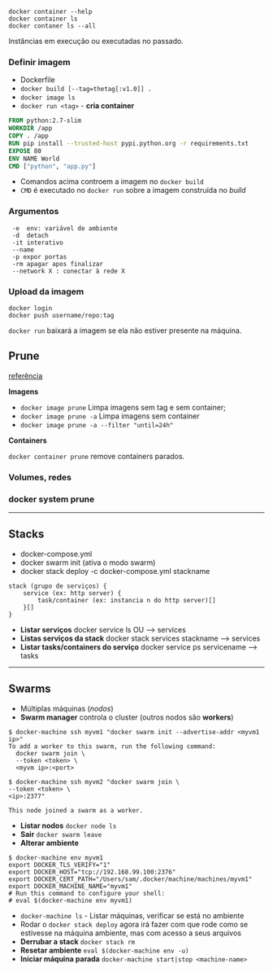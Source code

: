 ```
docker container --help
docker container ls
docker contaner ls --all
```

Instâncias em execução ou executadas no passado.

### Definir imagem

- Dockerfile
- `docker build [--tag=thetag[:v1.0]] .`
- `docker image ls`
- `docker run <tag>` - **cria container**

```Dockerfile
FROM python:2.7-slim
WORKDIR /app
COPY . /app
RUN pip install --trusted-host pypi.python.org -r requirements.txt
EXPOSE 80
ENV NAME World
CMD ["python", "app.py"]
```

- Comandos acima controem a imagem no `docker build`
- `CMD` é executado no `docker run` sobre a imagem construída no _build_

### Argumentos

```
 -e  env: variável de ambiente
 -d  detach
 -it interativo
 --name
 -p expor portas
 -rm apagar apos finalizar
 --network X : conectar à rede X
```



### Upload da imagem

```
docker login
docker push username/repo:tag
```

`docker run` baixará a imagem se ela não estiver presente na máquina.

## Prune

[referência](https://docs.docker.com/engine/reference/commandline/image_prune/)

**Imagens**

- `docker image prune` Limpa imagens sem tag e sem container;
- `docker image prune -a` Limpa imagens sem container
- `docker image prune -a --filter "until=24h"`

**Containers**

`docker container prune` remove containers parados.

### Volumes, redes

### docker system prune

---

## Stacks

- docker-compose.yml
- docker swarm init (ativa o modo swarm)
- docker stack deploy -c docker-compose.yml stackname

```
stack (grupo de serviços) {
	service (ex: http server) {
		task/container (ex: instancia n do http server)[]
	}[]
}
```

- **Listar serviços** docker service ls OU --> services
- **Listas serviços da stack** docker stack services stackname --> services
- **Listar tasks/containers do serviço** docker service ps servicename --> tasks

---

## Swarms

- Múltiplas máquinas (_nodos_)
- **Swarm manager** controla o cluster (outros nodos são **workers**)

```shell
$ docker-machine ssh myvm1 "docker swarm init --advertise-addr <myvm1 ip>"
To add a worker to this swarm, run the following command:
  docker swarm join \
  --token <token> \
  <myvm ip>:<port>

$ docker-machine ssh myvm2 "docker swarm join \
--token <token> \
<ip>:2377"

This node joined a swarm as a worker.
```

- **Listar nodos** `docker node ls`
- **Sair** `docker swarm leave`
- **Alterar ambiente**

```shell
$ docker-machine env myvm1
export DOCKER_TLS_VERIFY="1"
export DOCKER_HOST="tcp://192.168.99.100:2376"
export DOCKER_CERT_PATH="/Users/sam/.docker/machine/machines/myvm1"
export DOCKER_MACHINE_NAME="myvm1"
# Run this command to configure your shell:
# eval $(docker-machine env myvm1)
```

- `docker-machine ls` - Listar máquinas, verificar se está no ambiente
- Rodar o `docker stack deploy` agora irá fazer com que rode como se estivesse na máquina ambiente, mas com acesso a seus arquivos
- **Derrubar a stack** `docker stack rm`
- **Resetar ambiente** `eval $(docker-machine env -u)`
- **Iniciar máquina parada** `docker-machine start|stop <machine-name>`
